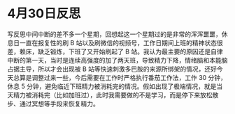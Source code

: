 # 4月30日反思

写反思中间中断的差不多一个星期，回想起这一个星期过的是非常的浑浑噩噩，休息日一直在报复性的刷 B 站以及刷微信的视频号，工作日期间上班的精神状态很差，赖床，缺乏锻炼，下班了又开始刷起了 B 站。我认为最主要的原因还是自律中断的第一天，当时是连续高强度的加了两天班，导致精力下降，情绪脑和本能脑占据主导，所以才会出现被 B 站等快速刺激多巴胺的来源所绑架的情况，还好今天总算是调整过来一些，今后需要在工作时严格执行番茄工作法，工作 30 分钟，休息 5 分钟，避免临近下班精力被消耗完的情况。假如出现了极端情况，就是当天精力被消耗完（比如加班过），此时我需要做的不是学习，而是停下来放松散步、通过冥想等手段来恢复精力。